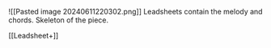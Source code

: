![[Pasted image 20240611220302.png]]
Leadsheets contain the melody and chords. Skeleton of the piece.

[[Leadsheet+]]